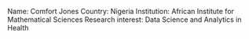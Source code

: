 Name: Comfort Jones
Country: Nigeria
Institution: African Institute for Mathematical Sciences
Research interest: Data Science and Analytics in Health
